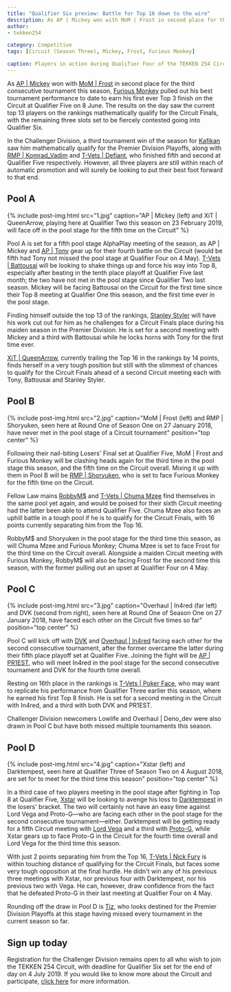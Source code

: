 ```yaml
---
title: "Qualifier Six preview: Battle for Top 16 down to the wire"
description: As AP | Mickey won with MoM | Frost in second place for the third consecutive tournament this season, Furious Monkey pulled out his best tournament performance to date to earn his first ever Top 3 finish on the Circuit at Qualifier Five on 8 June.
author:
- tekken254

category: Competitive
tags: [Circuit (Season Three), Mickey, Frost, Furious Monkey]

caption: Players in action during Qualifier Four of the TEKKEN 254 Circuit this season on 4 May 2019
---
```

<p>As <a href="/circuit/tekken/profile.html?id=2907096" target="_blank">AP | Mickey</a> won with <a href="/circuit/tekken/profile.html?id=4644523" target="_blank">MoM | Frost</a> in second place for the third consecutive tournament this season, <a href="/circuit/tekken/profile.html?id=3798058" target="_blank">Furious Monkey</a> pulled out his best tournament performance to date to earn his first ever Top 3 finish on the Circuit at Qualifier Five on 8 June. The results on the day saw the current top 13 players on the rankings mathematically qualify for the Circuit Finals, with the remaining three slots set to be fiercely contested going into Qualifier Six.</p>

In the Challenger Division, a third tournament win of the season for <a href="/circuit/tekken/profile.html?id=9712294" target="_blank">Kafikan</a> saw him mathematically qualify for the Premier Division Playoffs, along with <a href="/circuit/tekken/profile.html?id=3351510" target="_blank">RMP | Komrad_Vadim</a> and <a href="/circuit/tekken/profile.html?id=1049759" target="_blank">T-Vets | Defiant</a>, who finished fifth and second at Qualifier Five respectively. However, all three players are still within reach of automatic promotion and will surely be looking to put their best foot forward to that end.

<section>
    <h2 class="site-red uppercase">Pool A</h2>
    {% include post-img.html src="1.jpg" caption="AP | Mickey (left) and XiT | QueenArrow, playing here at Qualifier Two this season on 23 February 2019, will face off in the pool stage for the fifth time on the Circuit" %}
    <p>Pool A is set for a fifth pool stage AlphaPlay meeting of the season, as AP | Mickey and <a href="/circuit/tekken/profile.html?id=2685183" target="_blank">AP | Tony</a> gear up for their fourth battle on the Circuit (would be fifth had Tony not missed the pool stage at Qualifier Four on 4 May). <a href="/circuit/tekken/profile.html?id=0145831" target="_blank">T-Vets | Battousai</a> will be looking to shake things up and force his way into Top 8, especially after beating in the tenth place playoff at Qualifier Five last month; the two have not met in the pool stage since Qualifier Two last season. Mickey will be facing Battousai on the Circuit for the first time since their Top 8 meeting at Qualifier One this season, and the first time ever in the pool stage.</p>
    <p>Finding himself outside the top 13 of the rankings, <a href="/circuit/tekken/profile.html?id=1998890" target="_blank">Stanley Styler</a> will have his work cut out for him as he challenges for a Circuit Finals place during his maiden season in the Premier Division. He is set for a second meeting with Mickey and a third with Battousai while he locks horns with Tony for the first time ever.</p>
    <p><a href="/circuit/tekken/profile.html?id=4455946" target="_blank">XiT | QueenArrow</a>, currently trailing the Top 16 in the rankings by 14 points, finds herself in a very tough position but still with the slimmest of chances to qualify for the Circuit Finals ahead of a second Circuit meeting each with Tony, Battousai and Stanley Styler.</p>
</section>

<section>
    <h2 class="site-red uppercase">Pool B</h2>
    {% include post-img.html src="2.jpg" caption="MoM | Frost (left) and RMP | Shoryuken, seen here at Round One of Season One on 27 January 2018, have never met in the pool stage of a Circuit tournament" position="top center" %}
    <p>Following their nail-biting Losers' Final set at Qualifier Five, MoM | Frost and Furious Monkey will be clashing heads again for the third time in the pool stage this season, and the fifth time on the Circuit overall. Mixing it up with them in Pool B will be <a href="/circuit/tekken/profile.html?id=1677506" target="_blank">RMP | Shoryuken</a>, who is set to face Furious Monkey for the fifth time on the Circuit.</p>
    <p>Fellow Law mains <a href="/circuit/tekken/profile.html?id=9894033" target="_blank">RobbyM$</a> and <a href="/circuit/tekken/profile.html?id=4241790" target="_blank">T-Vets | Chuma Mzee</a> find themselves in the same pool yet again, and would be poised for their sixth Circuit meeting had the latter been able to attend Qualifier Five. Chuma Mzee also faces an uphill battle in a tough pool if he is to qualify for the Circuit Finals, with 16 points currently separating him from the Top 16.</p>
    <p>RobbyM$ and Shoryuken in the pool stage for the third time this season, as will Chuma Mzee and Furious Monkey; Chuma Mzee is set to face Frost for the third time on the Circuit overall. Alongside a maiden Circuit meeting with Furious Monkey, RobbyM$ will also be facing Frost for the second time this season, with the former pulling out an upset at Qualifier Four on 4 May.</p>
</section>

<section>
    <h2 class="site-red uppercase">Pool C</h2>
    {% include post-img.html src="3.jpg" caption="Overhaul | In4red (far left) and DVK (second from right), seen here at Round One of Season One on 27 January 2018, have faced each other on the Circuit five times so far" position="top center" %}
    <p>Pool C will kick off with <a href="/circuit/tekken/profile.html?id=" target="_blank">DVK</a> and <a href="/circuit/tekken/profile.html?id=7900514" target="_blank">Overhaul | In4red</a> facing each other for the second consecutive tournament, after the former overcame the latter during their fifth place playoff set at Qualifier Five. Joining the fight will be <a href="/circuit/tekken/profile.html?id=8665351" target="_blank">AP | PR1EST</a>, who will meet In4red in the pool stage for the second consecutive tournament and DVK for the fourth time overall.</p>
    <p>Resting on 16th place in the rankings is <a href="/circuit/tekken/profile.html?id=4291033" target="_blank">T-Vets | Poker Face</a>, who may want to replicate his performance from Qualifier Three earlier this season, where he earned his first Top 8 finish. He is set for a second meeting in the Circuit with In4red, and a third with both DVK and PR1EST.</p>
    <p>Challenger Division newcomers Lowlife and Overhaul | Deno_dev were also drawn in Pool C but have both missed multiple tournaments this season.</p>
</section>

<section>
    <h2 class="site-red uppercase">Pool D</h2>
    {% include post-img.html src="4.jpg" caption="Xstar (left) and Darktempest, seen here at Qualifier Three of Season Two on 4 August 2018, are set for to meet for the third time this season" position="top center" %}
    <p>In a third case of two players meeting in the pool stage after fighting in Top 8 at Qualifier Five, <a href="/circuit/tekken/profile.html?id=4183920" target="_blank">Xstar</a> will be looking to avenge his loss to <a href="/circuit/tekken/profile.html?id=0749083" target="_blank">Darktempest</a> in the losers' bracket. The two will certainly not have an easy time against Lord Vega and Proto-G—who are facing each other in the pool stage for the second consecutive tournament—either. Darktempest will be getting ready for a fifth Circuit meeting with <a href="/circuit/tekken/profile.html?id=7167649" target="_blank">Lord Vega</a> and a third with <a href="/circuit/tekken/profile.html?id=2447761" target="_blank">Proto-G</a>, while Xstar gears up to face Proto-G in the Circuit for the fourth time overall and Lord Vega for the third time this season.</p>
    <p>With just 2 points separating him from the Top 16, <a href="/circuit/tekken/profile.html?id=9970940" target="_blank">T-Vets | Nick Fury</a> is within touching distance of qualifying for the Circuit Finals, but faces some very tough opposition at the final hurdle. He didn't win any of his previous three meetings with Xstar, nor previous four with Darktempest, nor his previous two with Vega. He can, however, draw confidence from the fact that he defeated Proto-G in their last meeting at Qualifier Four on 4 May.</p>
    <p>Rounding off the draw in Pool D is <a href="/circuit/tekken/profile.html?id=4449622" target="_blank">Tiz</a>, who looks destined for the Premier Division Playoffs at this stage having missed every tournament in the current season so far.</p>
</section>

<aside>
    <h2 class="site-red uppercase">Sign up today</h2>
    <p>Registration for the Challenger Division remains open to all who wish to join the TEKKEN 254 Circuit, with deadline for Qualifier Six set for the end of day on 4 July 2019. If you would like to know more about the Circuit and participate, <a href="/circuit" target="_blank">click here</a> for more information.</p>
</aside>